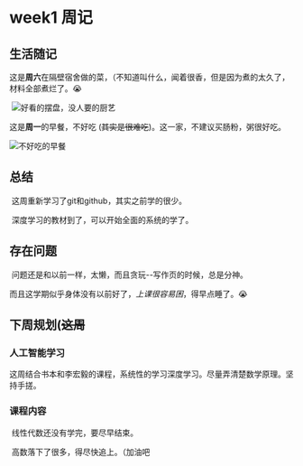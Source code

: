 # week1 **周记**

## 生活随记

​	这是**周六**在隔壁宿舍做的菜，（不知道叫什么，闻着很香，但是因为煮的太久了，材料全部煮烂了。😭

​	![好看的摆盘，没人要的厨艺](D:\main作业\large-group-jobs\Week_1\好看的摆盘，没人要的厨艺.jpg)



这是**周一**的早餐，不好吃  (~~其实是很难吃~~)。这一家，不建议买肠粉，粥很好吃。

![不好吃的早餐](D:\main作业\large-group-jobs\Week_1\不好吃的早餐.jpg)



## 总结

​	这周重新学习了git和github，其实之前学的很少。

​	深度学习的教材到了，可以开始全面的系统的学了。



## 存在问题

​	问题还是和以前一样，太懒，而且贪玩--写作页的时候，总是分神。

​	而且这学期似乎身体没有以前好了，*上课很容易困*，得早点睡了。😭



## 下周规划(~~这周~~

### 	人工智能学习 

​	这周结合书本和李宏毅的课程，系统性的学习深度学习。尽量弄清楚数学原理。坚持手搓。

### 	课程内容

​	线性代数还没有学完，要尽早结束。

​	高数落下了很多，得尽快追上。（加油吧